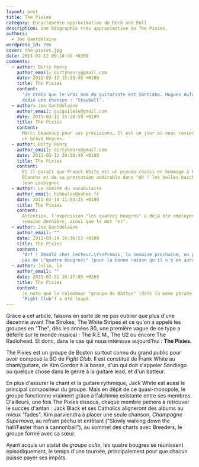 ```yaml
---
layout: post
title: The Pixies
category: Encyclopédie approximative du Rock and Roll
description: Une biographie très approximative de The Pixies.
authors:
  - Joe Gantdelaine
wordpress_id: 796
cover: the-pixies.jpg
date: 2011-03-12 09:18:45 +0100
comments:
  - author: Dirty Henry
    author_email: dirtyhenry@gmail.com
    date: 2011-03-12 15:26:45 +0100
    title: The Pixies
    content:
      'Je crois que le vrai nom du guitariste est Santiano. Hugues Aufray lui a
      dédié une chanson : "Stewball". '
  - author: Joe Gantdelaine
    author_email: guiguilele@gmail.com
    date: 2011-03-12 15:28:59 +0100
    title: The Pixies
    content:
      Merci beaucoup pour ces précisions… Il est un jour où nous reviendrons sur
      ce brave Hugues…
  - author: Dirty Henry
    author_email: dirtyhenry@gmail.com
    date: 2011-03-12 20:58:40 +0100
    title: The Pixies
    content:
      Et il paraît que Franck White est un pseudo choisi en hommage à Francis
      Blanche et de sa prestation admirable dans "Ah ! les belles bacchantes" de
      Jean Loubignac
  - author: Le comité du vocabulaire
    author_email: biboulos@yahoo.fr
    date: 2011-03-14 11:53:25 +0100
    title: The Pixies
    content:
      Attention, l'expression "les quatres bougres" a déjà été employée la
      semaine dernière, ainsi que le mot "et".
  - author: Joe Gantdelaine
    author_email: ""
    date: 2011-03-14 16:36:53 +0100
    title: The Pixies
    content:
      "Arf ! Désolé cher lecteur…\r\nPromis, la semaine prochaine, on parlera
      pas de \"quatre bougres\" (pour la bonne raison qu'il n'y en aura qu'un…)"
  - author: Julio, là
    author_email: ""
    date: 2011-03-31 10:17:05 +0200
    title: The Pixies
    content:
      Je note que le calembour "groupe de Baston" (dans la meme phrase que
      "Fight Club") a été loupé.
---
```


Grâce à cet article, faisons en sorte de ne pas oublier que plus d'une décennie
avant The Strokes, The White Stripes et ce qu'on a appelé les groupes en "The",
dès les années 80, une première vague de ce type a déferlé sur le monde
musical : The R.E.M., The U2 ou encore The Radiohead. Et donc, dans le cas qui
nous intéresse aujourd'hui : **The Pixies**.

The Pixies est un groupe de Boston surtout connu du grand public pour avoir
composé la BO de _Fight Club_. Il est constitué de Frank White au chant/guitare,
de Kim Gordon à la basse, d'un qui doit s'appeler Sandiego ou quelque chose dans
le genre à la guitare lead, et d'un batteur.

En plus d'assurer le chant et la guitare rythmique, Jack White est aussi le
principal compositeur du groupe. Mais en dépit de ce quasi-monopole, le groupe
fonctionne vraiment grâce à l'alchimie existante entre ses membres. D'ailleurs,
une fois The Pixies dissous, chaque membre peinera à retrouver le succès
d'antan : Jack Black et ses Catholics aligneront des albums au mieux "fades",
Kim parviendra à placer une seule chanson, _Champagne Supernova_, au refrain
péchu et entêtant ("Slowly walking down the hall/Faster than a cannonball"), au
sommet des charts avec Breeders, le groupe formé avec sa sœur.

Ayant acquis un statut de _groupe culte_, les quatre bougres se réunissent
épisodiquement, le temps d'une tournée, principalement pour que chacun puisse
payer ses impôts.
